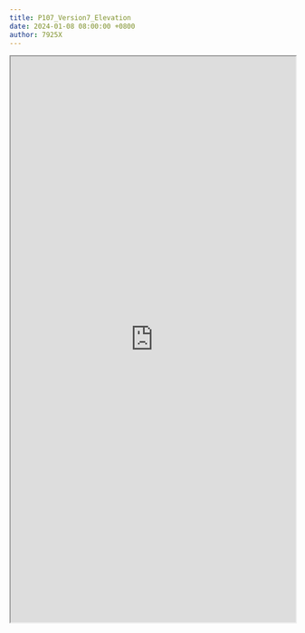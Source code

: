 ```yaml
---
title: P107_Version7_Elevation
date: 2024-01-08 08:00:00 +0800
author: 7925X
---
```


<iframe src="https://y.dialwo.com/7925X2024/20240108-P107_Version7_Elevation.pdf" width="100%" height="1000px"></iframe>
